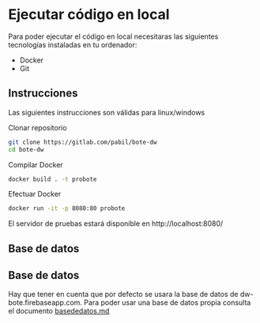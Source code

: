 # Ejecutar código en local

Para poder ejecutar el código en local necesitaras las siguientes tecnologías instaladas en tu ordenador:
- Docker
- Git


## Instrucciones 
Las siguientes instrucciones son válidas para linux/windows

Clonar repositorio
```bash
git clone https://gitlab.com/pabil/bote-dw
cd bote-dw
```

Compilar Docker

```bash
docker build . -t probote
```
Efectuar Docker
```bash
docker run -it -p 8080:80 probote
```

El servidor de pruebas estará disponible en http://localhost:8080/


## Base de datos
## Base de datos

Hay que tener en cuenta que por defecto se usara la base de datos de dw-bote.firebaseapp.com. Para poder usar una base 
de datos propia consulta el documento [basededatos.md](basededatos.md)
